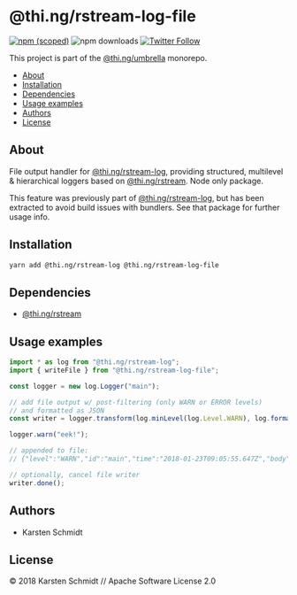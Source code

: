 # @thi.ng/rstream-log-file

[![npm (scoped)](https://img.shields.io/npm/v/@thi.ng/rstream-log-file.svg)](https://www.npmjs.com/package/@thi.ng/rstream-log-file)
![npm downloads](https://img.shields.io/npm/dm/@thi.ng/rstream-log-file.svg)
[![Twitter Follow](https://img.shields.io/twitter/follow/thing_umbrella.svg?style=flat-square&label=twitter)](https://twitter.com/thing_umbrella)

This project is part of the
[@thi.ng/umbrella](https://github.com/thi-ng/umbrella/) monorepo.

<!-- TOC depthFrom:2 depthTo:3 -->

- [About](#about)
- [Installation](#installation)
- [Dependencies](#dependencies)
- [Usage examples](#usage-examples)
- [Authors](#authors)
- [License](#license)

<!-- /TOC -->

## About

File output handler for
[@thi.ng/rstream-log](https://github.com/thi-ng/umbrella/tree/master/packages/rstream-log),
providing structured, multilevel & hierarchical loggers based on
[@thi.ng/rstream](https://github.com/thi-ng/umbrella/tree/master/packages/rstream).
Node only package.

This feature was previously part of
[@thi.ng/rstream-log](https://github.com/thi-ng/umbrella/tree/master/packages/rstream-log),
but has been extracted to avoid build issues with bundlers. See that
package for further usage info.

## Installation

```bash
yarn add @thi.ng/rstream-log @thi.ng/rstream-log-file
```

## Dependencies

- [@thi.ng/rstream](https://github.com/thi-ng/umbrella/tree/master/packages/rstream)

## Usage examples

```ts
import * as log from "@thi.ng/rstream-log";
import { writeFile } from "@thi.ng/rstream-log-file";

const logger = new log.Logger("main");

// add file output w/ post-filtering (only WARN or ERROR levels)
// and formatted as JSON
const writer = logger.transform(log.minLevel(log.Level.WARN), log.formatJSON()).subscribe(writeFile("main.log"));

logger.warn("eek!");

// appended to file:
// {"level":"WARN","id":"main","time":"2018-01-23T09:05:55.647Z","body":["eek!"]}

// optionally, cancel file writer
writer.done();
```

## Authors

- Karsten Schmidt

## License

&copy; 2018 Karsten Schmidt // Apache Software License 2.0
